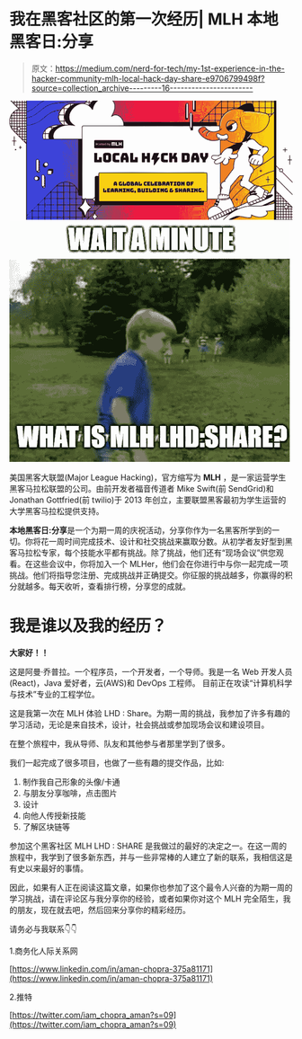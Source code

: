 # 我在黑客社区的第一次经历| MLH 本地黑客日:分享

> 原文：<https://medium.com/nerd-for-tech/my-1st-experience-in-the-hacker-community-mlh-local-hack-day-share-e9706799498f?source=collection_archive---------16----------------------->

![](img/a432d8116eab6b457444449504898f62.png)![](img/b7888fdb0e0627105eee86f775a37f19.png)

美国黑客大联盟(Major League Hacking)，官方缩写为 **MLH** ，是一家运营学生黑客马拉松联盟的公司。由前开发者福音传道者 Mike Swift(前 SendGrid)和 Jonathan Gottfried(前 twilio)于 2013 年创立，主要联盟黑客最初为学生运营的大学黑客马拉松提供支持。

**本地黑客日:分享**是一个为期一周的庆祝活动，分享你作为一名黑客所学到的一切。你将花一周时间完成技术、设计和社交挑战来赢取分数。从初学者友好型到黑客马拉松专家，每个技能水平都有挑战。除了挑战，他们还有“现场会议”供您观看。在这些会议中，你将加入一个 MLHer，他们会在你进行中与你一起完成一项挑战。他们将指导您注册、完成挑战并正确提交。你征服的挑战越多，你赢得的积分就越多。每天收听，查看排行榜，分享您的成就。

# 我是谁以及我的经历？

**大家好！！**

这是阿曼·乔普拉。一个程序员，一个开发者，一个导师。我是一名 Web 开发人员(React)，Java 爱好者，云(AWS)和 DevOps 工程师。
目前正在攻读“计算机科学与技术”专业的工程学位。

这是我第一次在 MLH 体验 LHD : Share。为期一周的挑战，我参加了许多有趣的学习活动，无论是来自技术，设计，社会挑战或参加现场会议和建设项目。

在整个旅程中，我从导师、队友和其他参与者那里学到了很多。

我们一起完成了很多项目，也做了一些有趣的提交作品，比如:

1.  制作我自己形象的头像/卡通
2.  与朋友分享咖啡，点击图片
3.  设计
4.  向他人传授新技能
5.  了解区块链等

参加这个黑客社区 MLH LHD : SHARE 是我做过的最好的决定之一。在这一周的旅程中，我学到了很多新东西，并与一些非常棒的人建立了新的联系，我相信这是有史以来最好的事情。

因此，如果有人正在阅读这篇文章，如果你也参加了这个最令人兴奋的为期一周的学习挑战，请在评论区与我分享你的经验，或者如果你对这个 MLH 完全陌生，我的朋友，现在就去吧，然后回来分享你的精彩经历。

请务必与我联系👇👇

1.商务化人际关系网

[https://www.linkedin.com/in/aman-chopra-375a81171](https://www.linkedin.com/in/aman-chopra-375a81171)

2.推特

[https://twitter.com/iam_chopra_aman?s=09](https://twitter.com/iam_chopra_aman?s=09)